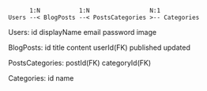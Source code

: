
``` 
      1:N           1:N                 N:1
Users --< BlogPosts --< PostsCategories >-- Categories

```

Users:
id
displayName
email
password
image

BlogPosts:
id
title
content
userId(FK)
published
updated

PostsCategories:
postId(FK)
categoryId(FK)

Categories:
id
name
